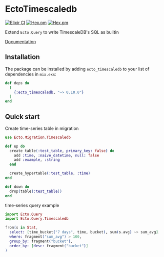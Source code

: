 # EctoTimescaledb

[![Elixir CI](https://github.com/dannypsnl/ecto_timescaledb/actions/workflows/elixir.yml/badge.svg)](https://github.com/dannypsnl/ecto_timescaledb/actions/workflows/elixir.yml)
[![Hex.pm](https://img.shields.io/hexpm/v/ecto_timescaledb.svg?style=flat-square)](https://hex.pm/packages/ecto_timescaledb)
[![Hex.pm](https://img.shields.io/hexpm/dt/ecto_timescaledb.svg?style=flat-square)](https://hex.pm/packages/ecto_timescaledb)

Extend `Ecto.Query` to write TimescaleDB's SQL as builtin

[Documentation](https://hexdocs.pm/ecto_timescaledb/api-reference.html)

## Installation

The package can be installed by adding `ecto_timescaledb` to your list of dependencies in `mix.exs`:

```elixir
def deps do
  [
    {:ecto_timescaledb, "~> 0.10.0"}
  ]
end
```

## Quick start

Create time-series table in migration

```elixir
use Ecto.Migration.Timescaledb

def up do
  create table(:test_table, primary_key: false) do
    add :time, :naive_datetime, null: false
    add :example, :string
  end

  create_hypertable(:test_table, :time)
end

def down do
  drop(table(:test_table))
end
```

time-series query example

```elixir
import Ecto.Query
import Ecto.Query.Timescaledb

from(s in Stat,
  select: [time_bucket("7 days", time, bucket), sum(s.avg) ~> sum_avg],
  where: fragment("sum_avg") > 100,
  group_by: fragment("bucket"),
  order_by: [desc: fragment("bucket")]
)
```

